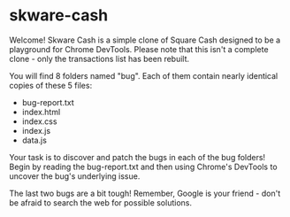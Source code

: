 # skware-cash

Welcome! Skware Cash is a simple clone of Square Cash designed to be a playground for Chrome DevTools. Please note that this isn't a complete clone - only the transactions list has been rebuilt.

You will find 8 folders named "bug". Each of them contain nearly identical copies of these 5 files:

- bug-report.txt
- index.html
- index.css
- index.js
- data.js

Your task is to discover and patch the bugs in each of the bug folders! Begin by reading the bug-report.txt and then using Chrome's DevTools to uncover the bug's underlying issue. 

The last two bugs are a bit tough! Remember, Google is your friend - don't be afraid to search the web for possible solutions.
